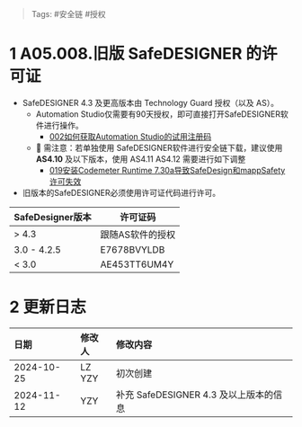 > Tags: #安全链 #授权

# 1 A05.008.旧版 SafeDESIGNER 的许可证

- SafeDESIGNER 4.3 及更高版本由 Technology Guard 授权（以及 AS）。
    - Automation Studio仅需要有90天授权，即可直接打开SafeDESIGNER软件进行操作。
        - [002如何获取Automation Studio的试用注册码](../B01_技术_AutomationStudio/002如何获取Automation%20Studio的试用注册码.md)
    - 🔴 需注意：若单独使用 SafeDESIGNER软件进行安全链下载，建议使用 **AS4.10** 及以下版本，使用 AS4.11 AS4.12 需要进行如下调整
        - [019安装Codemeter Runtime 7.30a导致SafeDesign和mappSafety许可失效](../C02_AS软件注册与安装问题/019安装Codemeter%20Runtime%207.30a导致SafeDesign和mappSafety许可失效.md)
- 旧版本的SafeDESIGNER必须使用许可证代码进行许可。

| SafeDesigner版本 | 许可证码         |
| -------------- | ------------ |
| > 4.3          | 跟随AS软件的授权    |
| 3.0 - 4.2.5    | E7678BVYLDB  |
| < 3.0          | AE453TT6UM4Y |

# 2 更新日志

| 日期         | 修改人       | 修改内容                         |
| :--------- | :-------- | :--------------------------- |
| 2024-10-25 | LZ<br>YZY | 初次创建                         |
| 2024-11-12 | YZY       | 补充 SafeDESIGNER 4.3 及以上版本的信息 |

